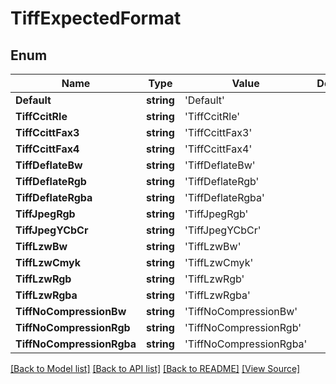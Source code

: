 ﻿# TiffExpectedFormat


## Enum
Name | Type | Value | Description
------------ | ------------- | ------------- | -------------
**Default** | **string** | 'Default' | 
**TiffCcitRle** | **string** | 'TiffCcitRle' | 
**TiffCcittFax3** | **string** | 'TiffCcittFax3' | 
**TiffCcittFax4** | **string** | 'TiffCcittFax4' | 
**TiffDeflateBw** | **string** | 'TiffDeflateBw' | 
**TiffDeflateRgb** | **string** | 'TiffDeflateRgb' | 
**TiffDeflateRgba** | **string** | 'TiffDeflateRgba' | 
**TiffJpegRgb** | **string** | 'TiffJpegRgb' | 
**TiffJpegYCbCr** | **string** | 'TiffJpegYCbCr' | 
**TiffLzwBw** | **string** | 'TiffLzwBw' | 
**TiffLzwCmyk** | **string** | 'TiffLzwCmyk' | 
**TiffLzwRgb** | **string** | 'TiffLzwRgb' | 
**TiffLzwRgba** | **string** | 'TiffLzwRgba' | 
**TiffNoCompressionBw** | **string** | 'TiffNoCompressionBw' | 
**TiffNoCompressionRgb** | **string** | 'TiffNoCompressionRgb' | 
**TiffNoCompressionRgba** | **string** | 'TiffNoCompressionRgba' | 

[[Back to Model list]](../README.md#documentation-for-models) [[Back to API list]](../README.md#documentation-for-api-endpoints) [[Back to README]](../README.md) [[View Source]](../src/models/tiffExpectedFormat.ts)

